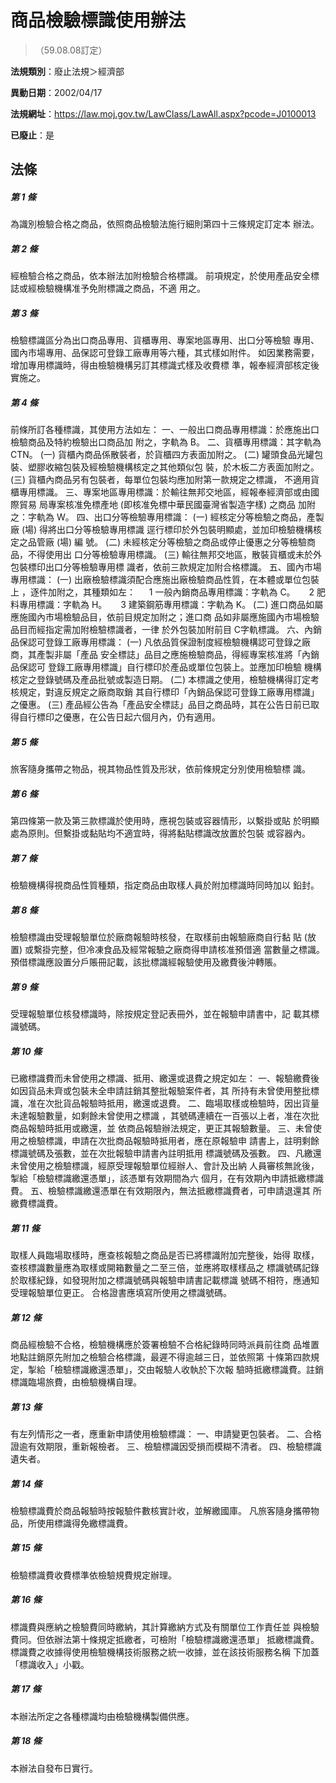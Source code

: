 # 商品檢驗標識使用辦法
> （59.08.08訂定）

**法規類別**：廢止法規＞經濟部

**異動日期**：2002/04/17  

**法規網址**：https://law.moj.gov.tw/LawClass/LawAll.aspx?pcode=J0100013

**已廢止**：是



## 法條
##### 第 1 條
為識別檢驗合格之商品，依照商品檢驗法施行細則第四十三條規定訂定本
辦法。


##### 第 2 條
經檢驗合格之商品，依本辦法加附檢驗合格標識。
前項規定，於使用產品安全標誌或經檢驗機構准予免附標識之商品，不適
用之。


##### 第 3 條
檢驗標識區分為出口商品專用、貨櫃專用、專案地區專用、出口分等檢驗
專用、國內市場專用、品保認可登錄工廠專用等六種，其式樣如附件。
如因業務需要，增加專用標識時，得由檢驗機構另訂其標識式樣及收費標
準，報奉經濟部核定後實施之。


##### 第 4 條
前條所訂各種標識，其使用方法如左：
一、一般出口商品專用標識：於應施出口檢驗商品及特約檢驗出口商品加
    附之，字軌為 B。
二、貨櫃專用標識：其字軌為 CTN。
 (一) 貨櫃內商品係散裝者，於貨櫃四方表面加附之。
 (二) 罐頭食品光罐包裝、塑膠收縮包裝及經檢驗機構核定之其他類似包
      裝，於木板二方表面加附之。
 (三) 貨櫃內商品另有包裝者，每單位包裝均應加附第一款規定之標識，
      不適用貨櫃專用標識。
三、專案地區專用標識：於輸往無邦交地區，經報奉經濟部或由國際貿易
    局專案核准免標產地 (即核准免標中華民國臺灣省製造字樣) 之商品
    加附之：字軌為 W。
四、出口分等檢驗專用標識：
 (一) 經核定分等檢驗之商品，產製廠 (場) 得將出口分等檢驗專用標識
      逕行標印於外包裝明顯處，並加印檢驗機構核定之品管廠 (場) 編
      號。
 (二) 未經核定分等檢驗之商品或停止優惠之分等檢驗商品，不得使用出
      口分等檢驗專用標識。
 (三) 輸往無邦交地區，散裝貨櫃或未於外包裝標印出口分等檢驗專用標
      識者，依前三款規定加附合格標識。
五、國內市場專用標識：
 (一) 出廠檢驗標識須配合應施出廠檢驗商品性質，在本體或單位包裝上
      ，逐件加附之，其種類如左：
　  1 一般內銷商品專用標識：字軌為 C。
　  2 肥料專用標識：字軌為 H。
　  3 建築鋼筋專用標識：字軌為 K。
 (二) 進口商品如屬應施國內市場檢驗品目，依前目規定加附之；進口商
      品如非屬應施國內市場檢驗品目而經指定需加附檢驗標識者，一律
      於外包裝加附前目 C字軌標識。
六、內銷品保認可登錄工廠專用標識：
 (一) 凡依品質保證制度經檢驗機構認可登錄之廠商，其產製非屬「產品
      安全標誌」品目之應施檢驗商品，得經專案核准將「內銷品保認可
      登錄工廠專用標識」自行標印於產品或單位包裝上。並應加印檢驗
      機構核定之登錄號碼及產品批號或製造日期。
 (二) 本標識之使用，檢驗機構得訂定考核規定，對違反規定之廠商取銷
      其自行標印「內銷品保認可登錄工廠專用標識」之優惠。
 (三) 產品經公告為「產品安全標誌」品目之商品時，其在公告日前已取
      得自行標印之優惠，在公告日起六個月內，仍有適用。


##### 第 5 條
旅客隨身攜帶之物品，視其物品性質及形狀，依前條規定分別使用檢驗標
識。


##### 第 6 條
第四條第一款及第三款標識於使用時，應視包裝或容器情形，以繫掛或貼
於明顯處為原則。但繫掛或黏貼均不適宜時，得將黏貼標識改放置於包裝
或容器內。


##### 第 7 條
檢驗機構得視商品性質種類，指定商品由取樣人員於附加標識時同時加以
鉛封。


##### 第 8 條
檢驗標識由受理報驗單位於廠商報驗時核發，在取樣前由報驗廠商自行黏
貼 (放置) 或繫掛完整，但冷凍食品及經常報驗之廠商得申請核准預借適
當數量之標識。
預借標識應設置分戶賬冊記載，該批標識經報驗使用及繳費後沖轉賬。


##### 第 9 條
受理報驗單位核發標識時，除按規定登記表冊外，並在報驗申請書中，記
載其標識號碼。


##### 第 10 條
已繳標識費而未曾使用之標識、抵用、繳還或退費之規定如左：
一、報驗繳費後如因貨品未齊或包裝未全申請註銷其整批報驗案件者，其
    所持有未曾使用整批標識，准在次批貨品報驗時抵用，繳還或退費。
二、臨場取樣或檢驗時，因出貨量未達報驗數量，如剩餘未曾使用之標識
    ，其號碼連續在一百張以上者，准在次批商品報驗時抵用或繳還，並
    依商品報驗辦法規定，更正其報驗數量。
三、未曾使用之檢驗標識，申請在次批商品報驗時抵用者，應在原報驗申
    請書上，註明剩餘標識號碼及張數，並在次批報驗申請書內註明抵用
    標識號碼及張數。
四、凡繳還未曾使用之檢驗標識，經原受理報驗單位經辦人、會計及出納
    人員審核無訛後，掣給「檢驗標識繳還憑單」，該憑單有效期間為六
    個月，在有效期內申請抵繳標識費。
五、檢驗標識繳還憑單在有效期限內，無法抵繳標識費者，可申請退還其
    所繳費標識費。


##### 第 11 條
取樣人員臨場取樣時，應查核報驗之商品是否已將標識附加完整後，始得
取樣，查核標識數量應為取樣或開箱數量之二至三倍，並應將取樣樣品之
標識號碼記錄於取樣紀錄，如發現附加之標識號碼與報驗申請書記載標識
號碼不相符，應通知受理報驗單位更正。
合格證書應填寫所使用之標識號碼。


##### 第 12 條
商品經檢驗不合格，檢驗機構應於簽署檢驗不合格紀錄時同時派員前往商
品堆置地點註銷原先附加之檢驗合格標識，最遲不得逾越三日，並依照第
十條第四款規定，掣給「檢驗標識繳還憑單」，交由報驗人收執於下次報
驗時抵繳標識費。註銷標識臨場旅費，由檢驗機構自理。


##### 第 13 條
有左列情形之一者，應重新申請使用檢驗標識：
一、申請變更包裝者。
二、合格證逾有效期限，重新報檢者。
三、檢驗標識因受損而模糊不清者。
四、檢驗標識遺失者。


##### 第 14 條
檢驗標識費於商品報驗時按報驗件數核實計收，並解繳國庫。
凡旅客隨身攜帶物品，所使用標識得免繳標識費。


##### 第 15 條
檢驗標識費收費標準依檢驗規費規定辦理。


##### 第 16 條
標識費與應納之檢驗費同時繳納，其計算繳納方式及有關單位工作責任並
與檢驗費同。但依辦法第十條規定抵繳者，可檢附「檢驗標識繳還憑單」
抵繳標識費。
標識費之收據得使用檢驗機構技術服務之統一收據，並在該技術服務名稱
下加蓋「標識收入」小戳。


##### 第 17 條
本辦法所定之各種標識均由檢驗機構製備供應。


##### 第 18 條
本辦法自發布日實行。




